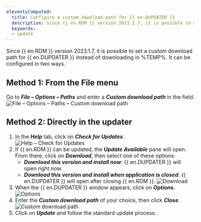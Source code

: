 ```yaml
---
eleventyComputed:
  title: Configure a custom download path for {{ en.DUPDATER }}
  description: Since {{ en.RDM }} version 2023.1.7, it is possible to set a custom download path for {{ en.DUPDATER }} instead of downloading in %TEMP%.
  keywords:
  - update
---
```

Since {{ en.RDM }} version 2023.1.7, it is possible to set a custom download path for {{ en.DUPDATER }} instead of downloading in %TEMP%. It can be configured in two ways.

## Method 1: From the File menu

Go to ***File – Options – Paths*** and enter a ***Custom download path*** in the field.
![File – Options – Paths – Custom download path](https://cdnweb.devolutions.net/docs/docs_en_kb_KB2238.png)

## Method 2: Directly in the updater

1. In the ***Help*** tab, click on ***Check for Updates***.
![Help – Check for Updates](https://cdnweb.devolutions.net/docs/docs_en_kb_KB2239.png)
1. If {{ en.RDM }} can be updated, the ***Update Available*** pane will open. From there, click on ***Download***, then select one of these options:
    * ***Download this version and install now***: {{ en.DUPDATER }} will open right now.
    * ***Download this version and install when application is closed***: {{ en.DUPDATER }} will open after closing {{ en.RDM }}.
![Download](https://cdnweb.devolutions.net/docs/docs_en_kb_KB2240.png)
1. When the {{ en.DUPDATER }} window appears, click on ***Options***.
![Options](https://cdnweb.devolutions.net/docs/docs_en_kb_KB2241.png)
1. Enter the ***Custom download path*** of your choice, then click ***Close***.
![Custom download path](https://cdnweb.devolutions.net/docs/docs_en_kb_KB2242.png)
1. Click on ***Update*** and follow the standard update process.

